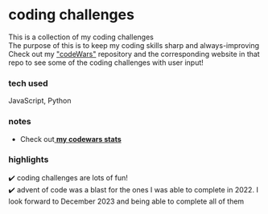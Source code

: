 # coding challenges
This is a collection of my coding challenges<br>
The purpose of this is to keep my coding skills sharp and always-improving<br>
Check out my <a href="https://github.com/Brela/codeWars" target="_blank">"codeWars"</a> repository and the corresponding website in that repo to see some of the coding challenges with user input!

### tech used
JavaScript, Python

### notes
* Check out<a href="https://www.codewars.com/users/breland/stats" target="_blank"> __my codewars stats__</a>

### highlights
✔️ coding challenges are lots of fun!<br>
✔️ advent of code was a blast for the ones I was able to complete in 2022. I look forward to December 2023 and being able to complete all of them

